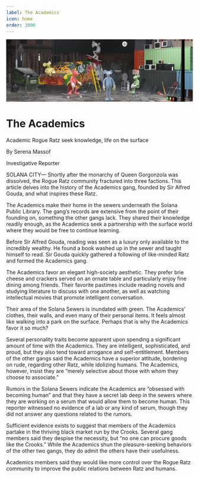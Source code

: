 ```yaml
---
label: The Academics
icon: home
order: 3000
---
```


![](../static/banner2.png)

# The Academics

Academic Rogue Ratz seek knowledge, life on the surface

By Serena Massof

Investigative Reporter

SOLANA CITY— Shortly after the monarchy of Queen Gorgonzola was dissolved, the Rogue Ratz community fractured into three factions. This article delves into the history of the Academics gang, founded by Sir Alfred Gouda, and what inspires these Ratz.

The Academics make their home in the sewers underneath the Solana Public Library. The gang’s records are extensive from the point of their founding on, something the other gangs lack. They shared their knowledge readily enough, as the Academics seek a partnership with the surface world where they would be free to continue learning. 

Before Sir Alfred Gouda, reading was seen as a luxury only available to the incredibly wealthy. He found a book washed up in the sewer and taught himself to read. Sir Gouda quickly gathered a following of like-minded Ratz and formed the Academics gang. 

The Academics favor an elegant high-society aesthetic. They prefer brie cheese and crackers served on an ornate table and particularly enjoy fine dining among friends. Their favorite pastimes include reading novels and studying literature to discuss with one another, as well as watching intellectual movies that promote intelligent conversation.

Their area of the Solana Sewers is inundated with green. The Academics’ clothes, their walls, and even many of their personal items. It feels almost like walking into a park on the surface. Perhaps that is why the Academics favor it so much? 

Several personality traits become apparent upon spending a significant amount of time with the Academics. They are intelligent, sophisticated, and proud, but they also tend toward arrogance and self-entitlement. Members of the other gangs said the Academics have a superior attitude, bordering on rude, regarding other Ratz, while idolizing humans. The Academics, however, insist they are “merely selective about those with whom they choose to associate.”

Rumors in the Solana Sewers indicate the Academics are “obsessed with becoming human” and that they have a secret lab deep in the sewers where they are working on a serum that would allow them to become human. This reporter witnessed no evidence of a lab or any kind of serum, though they did not answer any questions related to the rumors. 

Sufficient evidence exists to suggest that members of the Academics partake in the thriving black market run by the Crooks. Several gang members said they despise the necessity, but “no one can procure goods like the Crooks.” While the Academics shun the pleasure-seeking behaviors of the other two gangs, they do admit the others have their usefulness. 

Academics members said they would like more control over the Rogue Ratz community to improve the public relations between Ratz and humans. 



